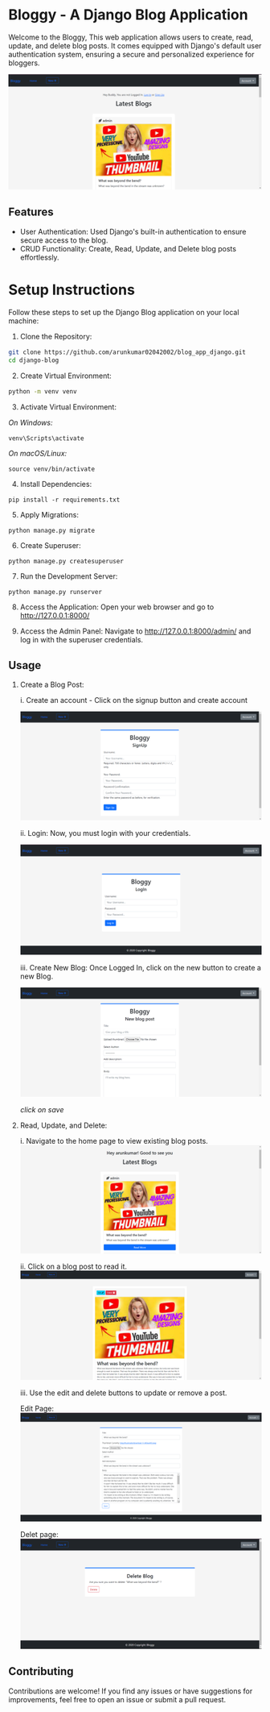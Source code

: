 # Bloggy - A Django Blog Application

Welcome to the Bloggy, This web application allows users to create, read, update, and delete blog posts. It comes equipped with Django's default user authentication system, ensuring a secure and personalized experience for bloggers.

![Bloggy Home](image_for_readme/home.png)

## Features
+ User Authentication: Used Django's built-in authentication to ensure secure access to the blog.
+ CRUD Functionality: Create, Read, Update, and Delete blog posts effortlessly.

# Setup Instructions
Follow these steps to set up the Django Blog application on your local machine:

1. Clone the Repository:
```bash
git clone https://github.com/arunkumar02042002/blog_app_django.git
cd django-blog
```

2. Create Virtual Environment:
```bash
python -m venv venv
```

3. Activate Virtual Environment:

*On Windows:*

```
venv\Scripts\activate
```
*On macOS/Linux:*
```
source venv/bin/activate
```

4. Install Dependencies:
```
pip install -r requirements.txt
```

5. Apply Migrations:
```
python manage.py migrate
```

6. Create Superuser:
```
python manage.py createsuperuser
```

7. Run the Development Server:
```
python manage.py runserver
```

8. Access the Application: Open your web browser and go to http://127.0.0.1:8000/

9. Access the Admin Panel: Navigate to http://127.0.0.1:8000/admin/ and log in with the superuser credentials.

## Usage

1. Create a Blog Post:

    i. Create an account - Click on the signup button and create account

    ![Alt text](image_for_readme/image.png)

    ii. Login: Now, you must login with your credentials.

    ![Alt text](image_for_readme/image-1.png)

    iii. Create New Blog: Once Logged In, click on the new button to create a new Blog.

    ![Alt text](image_for_readme/image-2.png)

    *click on save*

2. Read, Update, and Delete:

    i. Navigate to the home page to view existing blog posts.
    ![Alt text](image_for_readme/image-3.png)

    ii. Click on a blog post to read it.
    ![Alt text](image_for_readme/image-4.png)

    iii. Use the edit and delete buttons to update or remove a post.

    Edit Page:
    ![Alt text](image_for_readme/image-5.png)

    Delet page:
    ![Alt text](image_for_readme/image-7.png)


## Contributing
Contributions are welcome! If you find any issues or have suggestions for improvements, feel free to open an issue or submit a pull request.